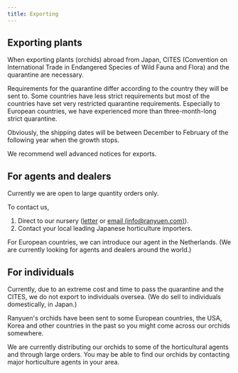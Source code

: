 ```yaml
---
title: Exporting
---
```

## Exporting plants
When exporting plants (orchids) abroad from Japan, CITES (Convention on International Trade in Endangered Species of Wild Fauna and Flora) and the quarantine are necessary.

Requirements for the quarantine differ according to the country they will be sent to. Some countries have less strict requirements but most of the countries have set very restricted quarantine requirements. Especially to European countries, we have experienced more than three-month-long strict quarantine.

Obviously, the shipping dates will be between December to February of the following year when the growth stops.

We recommend well advanced notices for exports.

## For agents and dealers
Currently we are open to large quantity orders only.

To contact us,

1. Direct to our nursery ([letter](about_us/direction) or [email (info@ranyuen.com)](mailto:info@ranyuen.com)).
2. Contact your local leading Japanese horticulture importers.

For European countries, we can introduce our agent in the Netherlands. (We are currently looking for agents and dealers around the world.)

## For individuals
Currently, due to an extreme cost and time to pass the quarantine and the CITES, we do not export to individuals oversea. (We do sell to individuals domestically, in Japan.)

Ranyuen's orchids have been sent to some European countries, the USA, Korea and other countries in the past so you might come across our orchids somewhere.

We are currently distributing our orchids to some of the horticultural agents and through large orders. You may be able to find our orchids by contacting major horticulture agents in your area.
